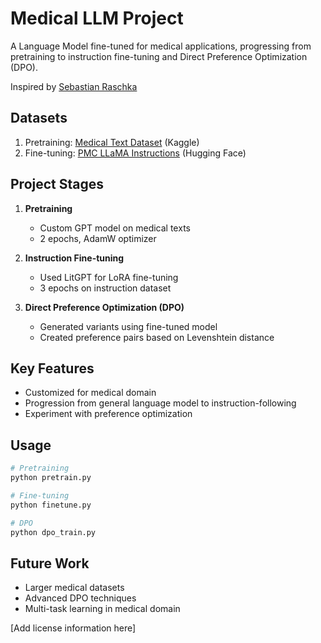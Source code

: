 # Medical LLM Project

A Language Model fine-tuned for medical applications, progressing from pretraining to instruction fine-tuning and Direct Preference Optimization (DPO).

Inspired by [Sebastian Raschka](https://github.com/rasbt)

## Datasets

1. Pretraining: [Medical Text Dataset](https://www.kaggle.com/datasets/chaitanyakck/medical-text) (Kaggle)
2. Fine-tuning: [PMC LLaMA Instructions](https://huggingface.co/datasets/axiong/pmc_llama_instructions) (Hugging Face)

## Project Stages

1. **Pretraining**
   - Custom GPT model on medical texts
   - 2 epochs, AdamW optimizer

2. **Instruction Fine-tuning**
   - Used LitGPT for LoRA fine-tuning
   - 3 epochs on instruction dataset

3. **Direct Preference Optimization (DPO)**
   - Generated variants using fine-tuned model
   - Created preference pairs based on Levenshtein distance

## Key Features

- Customized for medical domain
- Progression from general language model to instruction-following
- Experiment with preference optimization

## Usage

```bash
# Pretraining
python pretrain.py

# Fine-tuning
python finetune.py

# DPO
python dpo_train.py
```

## Future Work

- Larger medical datasets
- Advanced DPO techniques
- Multi-task learning in medical domain

[Add license information here]
